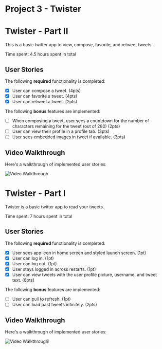 # Project 3 - Twister

# Twister - Part II

This is a basic twitter app to view, compose, favorite, and retweet tweets.

Time spent: 4.5 hours spent in total

## User Stories

The following **required** functionality is completed:

- [X] User can compose a tweet. (4pts)
- [X] User can favorite a tweet. (4pts)
- [X] User can retweet a tweet. (2pts)

The following **bonus** features are implemented:

- [ ] When composing a tweet, user sees a countdown for the number of characters remaining for the tweet (out of 280) (2pts)
- [ ] User can view their profile in a profile tab. (3pts)
- [ ] User sees embedded images in tweet if available. (3pts)

## Video Walkthrough

Here's a walkthrough of implemented user stories:

<img src= 'https://user-images.githubusercontent.com/87943375/136644496-1d632216-27dc-4082-ac23-7ffee457d112.gif'
title='Video Walkthrough' width='' alt='Video Walkthrough' />

# Twister - Part I
Twister is a basic twitter app to read your tweets.

Time spent: 7 hours spent in total

## User Stories

The following **required** functionality is completed:

- [X] User sees app icon in home screen and styled launch screen. (1pt)
- [X] User can log in. (1pt)
- [X] User can log out. (1pt)
- [X] User stays logged in across restarts. (1pt)
- [X] User can view tweets with the user profile picture, username, and tweet text. (6pts)

The following **bonus** features are implemented:

- [ ] User can pull to refresh. (1pt)
- [ ] User can load past tweets infinitely. (2pts)

## Video Walkthrough

Here's a walkthrough of implemented user stories:

<img src= 'https://user-images.githubusercontent.com/87943375/135759037-38eaa979-d973-4f24-a640-3ad57d8de596.gif' title='Video Walkthrough' width='' alt='Video Walkthrough' />!




